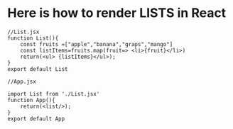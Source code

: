 # Here is how to render LISTS in React 
```
//List.jsx
function List(){
    const fruits =["apple","banana","graps","mango"]
    const listItems=fruits.map(fruit=> <li>{fruit}</li>)
    return(<ul> {listItems}</ul>);
}
export default List

```

```
//App.jsx

import List from './List.jsx'
function App(){
    return(<list/>);
}
export default App
```